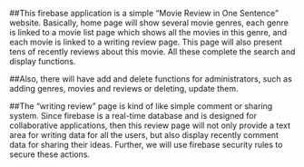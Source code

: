 ##This firebase application is a simple “Movie Review in One Sentence” website.
Basically, home page will show several movie genres, each genre is linked to a
movie list page which shows all the movies in this genre, and each movie is linked
to a writing review page. This page will also present tens of recently reviews about
this movie. All these complete the search and display functions.

##Also, there will have add and delete functions for administrators, such as adding
genres, movies and reviews or deleting, update them.

##The “writing review” page is kind of like simple comment or sharing system. Since
firebase is a real-time database and is designed for collaborative applications, then
this review page will not only provide a text area for writing data for all the users,
but also display recently comment data for sharing their ideas. Further, we will use
firebase security rules to secure these actions.
